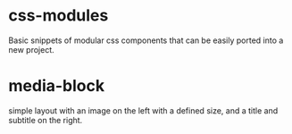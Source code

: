 # css-modules
Basic snippets of modular css components that can be easily ported into a new project.  

# media-block
simple layout with an image on the left with a defined size, and a title and subtitle on the right.
